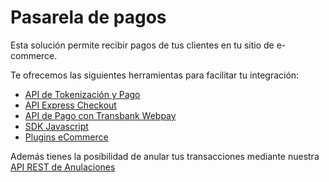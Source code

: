 # Pasarela de pagos

Esta solución permite recibir pagos de tus clientes en tu sitio de e-commerce. 

Te ofrecemos las siguientes herramientas para facilitar tu integración:

  - [API de Tokenización y Pago](api-tokenizacion-pago/introduction.md)
  - [API Express Checkout](api-checkout/introduction.md)
  - [API de Pago con Transbank Webpay](transbank-webpay/introduction.md)
  - [SDK Javascript](https://github.com/Peinau/peinau-javascript/blob/master/README.md)
  - [Plugins eCommerce](plugins/introduction.md)

Además tienes la posibilidad de anular tus transacciones mediante nuestra [API REST de Anulaciones](anulaciones/introduction.md)
